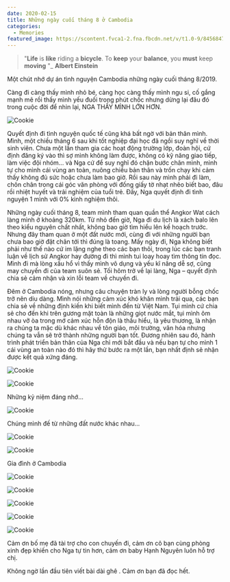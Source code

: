 ```yaml
---
date: 2020-02-15
title: Những ngày cuối tháng 8 ở Cambodia
categories:
  - Memories
featured_image: https://scontent.fvca1-2.fna.fbcdn.net/v/t1.0-9/84568476_893754034376066_3936482103973117952_o.jpg?_nc_cat=104&ccb=2&_nc_sid=730e14&_nc_ohc=TiAHQFD4LocAX8cig2A&_nc_ht=scontent.fvca1-2.fna&oh=c182959047e65152b630788d98dac450&oe=60214C65
---
```

> 
>
>  "**Life** is **like** riding a **bicycle**. To **keep** your **balance**, you **must** keep **moving** "_ **Albert Einstein**
>
> 

Một chút nhớ dự án tình nguyện Cambodia những ngày cuối tháng 8/2019.

Càng đi càng thấy mình nhỏ bé, càng học càng thấy mình ngu si, cố gắng mạnh mẽ rồi thấy mình yếu đuối trong phút chốc nhưng dừng lại đâu đó trong cuộc đời để nhìn lại, NGA THẤY MÌNH LỚN HƠN.

![Cookie](https://scontent.fsgn1-1.fna.fbcdn.net/v/t1.0-9/87352713_893757584375711_1134049173495087104_o.jpg?_nc_cat=105&ccb=2&_nc_sid=730e14&_nc_ohc=OJOFnwEXtzcAX9s_7LN&_nc_ht=scontent.fsgn1-1.fna&oh=50c00ae1e69cc9bab9c5401547b93eb5&oe=6020D623)

Quyết định đi tình nguyện quốc tế cũng khá bất ngờ với bản thân mình. Mình, một chiều tháng 6 sau khi tốt nghiệp đại học đã ngồi suy nghĩ về thời sinh viên. Chưa một lần tham gia các hoạt động trường lớp, đoàn hội, cứ định đăng ký vào thì sợ mình không làm được, không có kỹ năng giao tiếp, làm việc đội nhóm... và Nga cứ để suy nghĩ đó chặn bước chân mình, mình tự cho mình cái vùng an toàn, nuông chiều bản thân và trốn chạy khi cảm thấy không đủ sức hoặc chưa làm bao giờ. Rồi sau này mình phải đi làm, chôn chân trong cái góc văn phòng với đống giấy tờ nhạt nhẽo biết bao, đâu rồi nhiệt huyết và trải nghiệm của tuổi trẻ. Đấy, Nga quyết định đi tình nguyện 1 mình với 0% kinh nghiệm thôi.

Những ngày cuối tháng 8, team mình tham quan quần thể Angkor Wat cách làng mình ở khoảng 320km. Từ nhỏ đến giờ, Nga đi du lịch là xách balo lên theo kiểu nguyên chất nhất, không bao giờ tìm hiểu lên kế hoạch trước. Nhưng đây tham quan ở một đất nước mới, cùng đi với những người bạn chưa bao giờ đặt chân tới thì đúng là toang. Mấy ngày đi, Nga không biết phải như thế nào cứ im lặng nghe theo các bạn thôi, trong lúc các bạn tranh luận về lịch sử Angkor hay đường đi thì mình tui loay hoay tìm thông tin đọc. Mình đi mà lòng xấu hổ vì thấy mình vô dụng và yếu kĩ năng dễ sợ, cũng may chuyến đi của team suôn sẻ. Tối hôm trở về lại làng, Nga – quyết định chia sẻ cảm nhận và xin lỗi team về chuyến đi.

Đêm ở Cambodia nóng, nhưng câu chuyện tràn ly và lòng người bỗng chốc trở nên diu dàng. Mình nói những cảm xúc khó khăn mình trải qua, các bạn chia sẻ về những định kiến khi biết mình đến từ Việt Nam. Tụi mình cứ chia sẻ cho đến khi trên gương mặt toàn là những giọt nước mắt, tụi mình ôm nhau vỡ òa trong mớ cảm xúc hỗn độn là thấu hiểu, là yêu thương, là nhận ra chúng ta mặc dù khác nhau về tôn giáo, môi trường, văn hóa nhưng chúng ta vẫn sẽ trở thành những người bạn tốt. Đương nhiên sau đó, hành trình phát triển bản thân của Nga chỉ mới bắt đầu và nếu bạn tự cho mình 1 cái vùng an toàn nào đó thì hãy thử bước ra một lần, bạn nhất định sẽ nhận được kết quả xứng đáng.



![Cookie](https://scontent.fsgn1-1.fna.fbcdn.net/v/t1.0-9/87064606_893754144376055_1769704994728050688_o.jpg?_nc_cat=101&ccb=2&_nc_sid=730e14&_nc_ohc=sAIyNv9NahkAX8V1bPk&_nc_ht=scontent.fsgn1-1.fna&oh=2cc98325fc7847e3cb542ff5b2c1921d&oe=60211942)



![Cookie](https://scontent.fsgn1-1.fna.fbcdn.net/v/t1.0-9/87280701_893754084376061_5456332109310328832_o.jpg?_nc_cat=111&ccb=2&_nc_sid=730e14&_nc_ohc=Ud2i8_XDcIgAX-NGekB&_nc_ht=scontent.fsgn1-1.fna&oh=4a53f986d1d4743e50c1fe7a7fe944e1&oe=601FBB33)

Những kỷ niệm đáng nhớ...

![Cookie](https://scontent.fsgn1-1.fna.fbcdn.net/v/t1.0-9/87299063_893754217709381_3194474083513270272_o.jpg?_nc_cat=104&ccb=2&_nc_sid=730e14&_nc_ohc=oT6Wyq_9PrMAX_tkMG0&_nc_ht=scontent.fsgn1-1.fna&oh=c13f4dc8703ec1f6e02597938882a514&oe=6020C6C5)

Chúng mình đế từ những đất nước khác nhau...

![Cookie](https://scontent.fsgn1-1.fna.fbcdn.net/v/t1.0-9/87297886_893757607709042_1805780039954857984_o.jpg?_nc_cat=110&ccb=2&_nc_sid=730e14&_nc_ohc=4EYiDKbfj0sAX8Ly3s7&_nc_ht=scontent.fsgn1-1.fna&oh=7e87c50f5d75e733a1e2f208b57a8326&oe=601FFD96)

![Cookie](https://scontent.fvca1-1.fna.fbcdn.net/v/t1.0-9/87253076_893757737709029_5144529664147980288_o.jpg?_nc_cat=111&ccb=2&_nc_sid=730e14&_nc_ohc=ESWSPDwbNo0AX8Es-9e&_nc_ht=scontent.fvca1-1.fna&oh=4f4eea412961dbcdf983c8179eb1d506&oe=60219553)

Gia đình ở Cambodia

![Cookie](https://scontent.fsgn1-1.fna.fbcdn.net/v/t1.0-9/87049224_893755577709245_6359928550476218368_o.jpg?_nc_cat=107&ccb=2&_nc_sid=730e14&_nc_ohc=uOdxCrbl6qUAX9TQnMx&_nc_ht=scontent.fsgn1-1.fna&oh=61fc62dd887150dc531ec61ba242a047&oe=601F82BB)

![Cookie](https://scontent.fvca1-2.fna.fbcdn.net/v/t1.0-9/87459110_893757791042357_222633679942320128_o.jpg?_nc_cat=101&ccb=2&_nc_sid=730e14&_nc_ohc=eyAE1xNM6IcAX9cMX5J&_nc_ht=scontent.fvca1-2.fna&oh=a484e0aefdc974d9cc9d04f686f6559c&oe=60210461)

![Cookie](https://scontent.fsgn1-1.fna.fbcdn.net/v/t1.0-9/84620432_893754391042697_4673394055541948416_o.jpg?_nc_cat=101&ccb=2&_nc_sid=730e14&_nc_ohc=EtqRaDqRdtkAX9BQaMa&_nc_ht=scontent.fsgn1-1.fna&oh=8458a0ab6d93723fefe2b398bd5a58ed&oe=601FC114)

![Cookie](https://scontent.fvca1-2.fna.fbcdn.net/v/t1.0-9/87066987_893757884375681_6217820800049741824_o.jpg?_nc_cat=101&ccb=2&_nc_sid=730e14&_nc_ohc=O7MfmLWTRjEAX_3ozXi&_nc_oc=AQnm7uHAcfG9eqlR0-Mc9_wVPQlNfbc8QLSgl9kG03W5gA32pSJHxlygzfF6l0NMasg&_nc_ht=scontent.fvca1-2.fna&oh=d2cd4e883f6ca3fcc03fa5cc5dc46c92&oe=601F1AA1)

![Cookie](https://scontent.fsgn1-1.fna.fbcdn.net/v/t1.0-9/87292354_893754337709369_1436113991494533120_o.jpg?_nc_cat=108&ccb=2&_nc_sid=730e14&_nc_ohc=dNLuUnDbdfsAX-ad5Ul&_nc_ht=scontent.fsgn1-1.fna&oh=63c09acd7774e6c71b032c4e19e47758&oe=6020596D)



Cảm ơn bố mẹ đã tài trợ cho con chuyến đi, cảm ơn cô bạn cùng phòng xinh đẹp khiến cho Nga tự tin hơn, cảm ơn baby Hạnh Nguyên luôn hỗ trợ chị.

Không ngờ lần đầu tiên viết bài dài ghê . Cảm ơn bạn đã đọc hết. 

